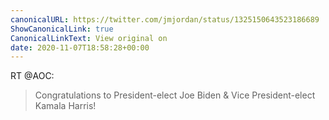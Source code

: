 ```yaml
---
canonicalURL: https://twitter.com/jmjordan/status/1325150643523186689
ShowCanonicalLink: true
CanonicalLinkText: View original on
date: 2020-11-07T18:58:28+00:00
---
```

RT @AOC:
> Congratulations to President-elect Joe Biden &amp; Vice President-elect Kamala Harris!